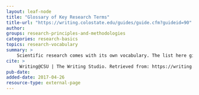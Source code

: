 ```yaml
---
layout: leaf-node
title: "Glossary of Key Research Terms"
title-url: "https://writing.colostate.edu/guides/guide.cfm?guideid=90"
author: 
groups: research-principles-and-methodologies
categories: research-basics
topics: research-vocabulary
summary: >
    Scientific research comes with its own vocabulary. The list here gives some of the most important terms, and the links direct straight to the definitions in Colorado State's excellent Glossary of Key Research Terms.
cite: >
     Writing@CSU | The Writing Studio. Retrieved from: https://writing.colostate.edu/guides/index.cfm. April 26, 2017.
pub-date: 
added-date: 2017-04-26
resource-type: external-page
---
```

